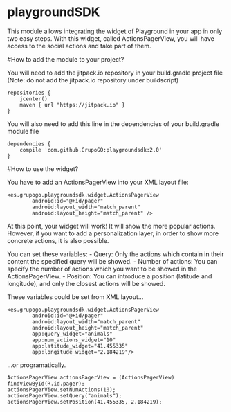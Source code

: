 # playgroundSDK
This module allows integrating the widget of Playground in your app in only two easy steps. With this widget, called ActionsPagerView, you will have access to the social actions and take part of them.

#How to add the module to your project?

You will need to add the jitpack.io repository in your build.gradle project file (Note: do not add the jitpack.io repository under buildscript)

```
repositories {
    jcenter()
    maven { url "https://jitpack.io" }
}
```

You will also need to add this line in the dependencies of your build.gradle module file

```
dependencies {
    compile 'com.github.GrupoGO:playgroundsdk:2.0'
}
```

#How to use the widget?

You have to add an ActionsPagerView into your XML layout file:

```
<es.grupogo.playgroundsdk.widget.ActionsPagerView
        android:id="@+id/pager"
        android:layout_width="match_parent"
        android:layout_height="match_parent" />
```
At this point, your widget will work! It will show the more popular actions. However, if you want to add a personalization layer, in order to show more concrete actions, it is also possible.

You can set these variables:
    - Query: Only the actions which contain in their content the specified query will be showed.
    - Number of actions: You can specify the number of actions which you want to be showed in the ActionsPagerView.
    - Position: You can introduce a position (latitude and longitude), and only the closest actions will be showed.
    
These variables could be set from XML layout...

```
<es.grupogo.playgroundsdk.widget.ActionsPagerView
        android:id="@+id/pager"
        android:layout_width="match_parent"
        android:layout_height="match_parent"
        app:query_widget="animals"
        app:num_actions_widget="10"
        app:latitude_widget="41.455335"
        app:longitude_widget="2.184219"/>
```

...or programatically.

```
ActionsPagerView actionsPagerView = (ActionsPagerView) findViewById(R.id.pager);
actionsPagerView.setNumActions(10);
actionsPagerView.setQuery("animals");
actionsPagerView.setPosition(41.455335, 2.184219);

```






